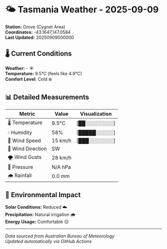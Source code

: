 # 🌤️ Tasmania Weather - 2025-09-09

**Station:** Grove (Cygnet Area)  
**Coordinates:** -43.1647,147.0584  
**Last Updated:** 20250909000000

## 🌡️ Current Conditions

**Weather:** - ☀️  
**Temperature:** 9.5°C (feels like 4.9°C)  
**Comfort Level:** Cold ❄️

## 📊 Detailed Measurements

| Metric | Value | Visualization |
|--------|-------|---------------|
| 🌡️ Temperature | 9.5°C | [██░░░░░░░░] |
| 💧 Humidity | 58% | [█████░░░░░] |
| 💨 Wind Speed | 15 km/h | [███░░░░░░░] |
| 🧭 Wind Direction | SW | |
| 🌪️ Wind Gusts | 28 km/h | |
| 🔽 Pressure | N/A hPa | |
| 🌧️ Rainfall | 0.0 mm | |

## 🌱 Environmental Impact

**Solar Conditions:** Reduced ☁️  
**Precipitation:** Natural irrigation 🌧️  
**Energy Usage:** Comfortable 😌

---
*Data sourced from Australian Bureau of Meteorology*  
*Updated automatically via GitHub Actions*
